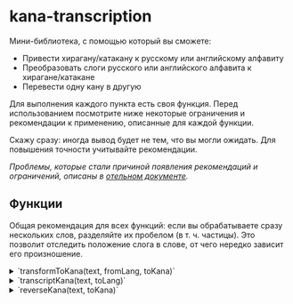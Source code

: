 
# kana-transcription

Мини-библиотека, с помощью который вы сможете:
- Привести хирагану/катакану к русскому или английскому алфавиту
- Преобразовать слоги русского или английского алфавита к хирагане/катакане
- Перевести одну кану в другую

Для выполнения каждого пункта есть своя функция. Перед использованием посмотрите ниже некоторые ограничения и рекомендации к  применению, описанные для каждой функции.

Скажу сразу: иногда вывод будет не тем, что вы могли ожидать. Для повышения точности учитывайте рекомендации.

_Проблемы, которые стали причиной появления рекомендаций и ограничений, описаны в [отельном документе](docs/explanation.md)._

## Функции

Общая рекомендация для всех функций: если вы обрабатываете сразу нескольких слов, разделяйте их пробелом (в т. ч. частицы). Это позволит отследить положение слога в слове, от чего нередко зависит его произношение.

<details>

  <summary>`transformToKana(text, fromLang, toKana)`</summary>

  #### Что делает
  
  Приводит текст, написанный русскими или английскими слогами, к одной из японских азбук.
  
  #### Параметры
  
  - text - строка к преобразованию
  - fromLang - _необязательный_ - язык, с которого преобразовывать
    - en (по умолчанию)
    - ru
  - toKana - _необязательный_ - азбука, к которой привести
    - hiragana (по умолчанию)
    - katakana

  #### Рекомендации
  
  - Если после слоговой _н_ (_n_) в слове идёт гласная, сопровождайте _н_: 
    -  _(на русском)_ - _ъ_ - твёрдым знаком 
    -  _(на английском)_ - _'_ - апострофом
  
  - _(на русском)_ Если вы столкнулись с неслышной гласной, и согласная этого слога мягкая, используйте мягкий знак _ь_

  #### Ограничения
  
  При получении результата имейте в виду:
  
  - Долгота гласных отображается только их повторением
  - Неслышная い 
  	- _(с русского)_ выводится при употреблении мягкого знака или всегда мягких согласных
  	- _(с английского)_ не выводится
  - **Не используется** _символ ー_
  - Две одинаковые согласные подряд в одном слове **всегда** понимаются как двойной согласный
</details>

<details>

<summary>`transcriptKana(text, toLang)`</summary>

#### Что делает
Преобразует кану к русским (по системе Поливанова) или английским (по пересмотренной системе Хепбёрна) слогам.

_Обращаю внимание, что указанные системы не используются в полной мере. Например, длинные гласные обозначаются только их повторением._

#### Параметры

- text - кана к преобразованию
- toLang - _необязательный_ - язык, к которому привести
  - en (по умолчанию)
  - ru

#### Ограничения

- Пары гласных えい, おう переводятся побуквенно. Выходит [эи] и [оу] соответственно
</details>

<details>

<summary>`reverseKana(text, toKana)`</summary>

#### Что делает

Оборачивает одну кану в другую

#### Параметры

- text - кана для оборота
- toKana - _необязательный_ - кана, к которой привести
  - hiragana (по умолчанию)
  - katakana

#### Ограничения

- При приведении к катакане ***не используется знак ー***
</details>
